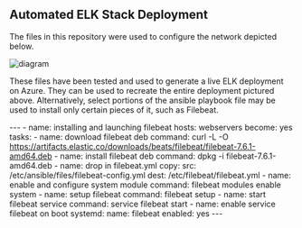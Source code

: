 ## Automated ELK Stack Deployment
The files in this repository were used to configure the network depicted below.

![diagram](C:\Users\jeffp\Documents\resources\Project-1\Project\README\Images\Cloud_Diagram.png.png?raw=true)


These files have been tested and used to generate a live ELK deployment on Azure. They can be used to recreate the entire deployment pictured above. Alternatively, select portions of the ansible playbook file may be used to install only certain pieces of it, such as Filebeat.

\---
\- name: installing and launching filebeat
  hosts: webservers
  become: yes
  tasks:
\- name: download filebeat deb
  command: curl -L -O https://artifacts.elastic.co/downloads/beats/filebeat/filebeat-7.6.1-amd64.deb 
\- name: install filebeat deb
  command: dpkg -i filebeat-7.6.1-amd64.deb
\- name: drop in filebeat.yml 
  copy:
    src: /etc/ansible/files/filebeat-config.yml
    dest: /etc/filebeat/filebeat.yml
\- name: enable and configure system module
  command: filebeat modules enable system
\- name: setup filebeat
  command: filebeat setup
\- name: start filebeat service
  command: service filebeat start
\- name: enable service filebeat on boot
  systemd:
    name: filebeat
    enabled: yes
\---
